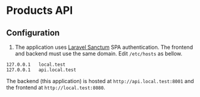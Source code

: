# Products API

## Configuration

1. The application uses [Laravel Sanctum](https://laravel.com/docs/8.x/sanctum) SPA authentication. The frontend and backend must use the same domain. Edit `/etc/hosts` as bellow.

```console
127.0.0.1   local.test
127.0.0.1   api.local.test
```

The backend (this application) is hosted at `http://api.local.test:8001` and the frontend at `http://local.test:8080`.
